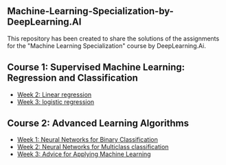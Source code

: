 
## Machine-Learning-Specialization-by-DeepLearning.AI

This repository has been created to share the solutions of the assignments for the "Machine Learning Specialization" course by DeepLearning.Ai.
## Course 1: Supervised Machine Learning: Regression and Classification

 - [Week 2: Linear regression](https://github.com/zahrahash/Machine-Learning-Specialization/blob/main/C1_W2_Linear_Regression.ipynb)
 - [Week 3: logistic regression](https://github.com/zahrahash/Machine-Learning-Specialization/blob/main/C1_W3_Logistic_Regression.ipynb)

## Course 2: Advanced Learning Algorithms

 - [Week 1: Neural Networks for Binary Classification](https://github.com/zahrahash/Machine-Learning-Specialization/blob/main/C2_W1_Assignment%20(1).ipynb)
 - [Week 2: Neural Networks for Multiclass classification](https://github.com/zahrahash/Machine-Learning-Specialization/blob/main/C2_W2_Assignment.ipynb)
  - [Week 3: Advice for Applying Machine Learning](https://github.com/zahrahash/Machine-Learning-Specialization/blob/main/C2_W3_Assignment.ipynb)